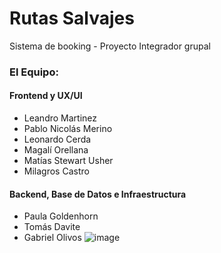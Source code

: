 # Rutas Salvajes
Sistema de booking - Proyecto Integrador grupal
### El Equipo:
#### Frontend y UX/UI
* Leandro Martinez
* Pablo Nicolás Merino
* Leonardo Cerda
* Magalí Orellana
* Matías Stewart Usher
* Milagros Castro
#### Backend, Base de Datos e Infraestructura
* Paula Goldenhorn
* Tomás Davite
* Gabriel Olivos
![image](https://github.com/paulagoldenhorn/Rutas-Salvajes/assets/101194303/689adc26-4aea-4686-81d2-b89abf49825a)


